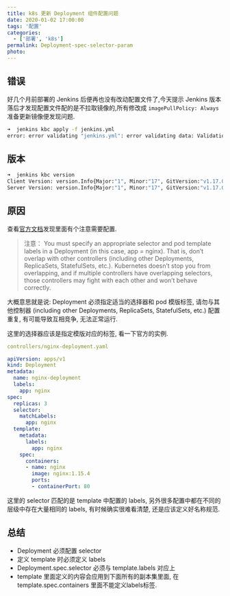 ```yaml
---
title: k8s 更新 Deployment 组件配置问题
date: 2020-01-02 17:00:00
tags: '配置'
categories:
  - ['部署', 'k8s']
permalink: Deployment-spec-selector-param
photo:
---
```


## 错误

好几个月前部署的 Jenkins 后便再也没有改动配置文件了,今天提示 Jenkins 版本落后才发现配置文件配的是不拉取镜像的,所有修改成 `imagePullPolicy: Always` 准备更新镜像便发现问题.

```sh
➜  jenkins kbc apply -f jenkins.yml
error: error validating "jenkins.yml": error validating data: ValidationError(Deployment.spec): missing required field "selector" in io.k8s.api.apps.v1.DeploymentSpec; if you choose to ignore these errors, turn validation off with --validate=false
```

<!-- more -->

## 版本

```sh
➜  jenkins kbc version
Client Version: version.Info{Major:"1", Minor:"17", GitVersion:"v1.17.0", GitCommit:"70132b0f130acc0bed193d9ba59dd186f0e634cf", GitTreeState:"clean", BuildDate:"2019-12-07T21:20:10Z", GoVersion:"go1.13.4", Compiler:"gc", Platform:"linux/amd64"}
Server Version: version.Info{Major:"1", Minor:"17", GitVersion:"v1.17.0", GitCommit:"70132b0f130acc0bed193d9ba59dd186f0e634cf", GitTreeState:"clean", BuildDate:"2019-12-07T21:12:17Z", GoVersion:"go1.13.4", Compiler:"gc", Platform:"linux/amd64"}
```

## 原因

查看[官方文档](https://kubernetes.io/zh/docs/concepts/workloads/controllers/deployment/)发现里面有个注意需要配置.

> 注意： You must specify an appropriate selector and pod template labels in a Deployment (in this case, app = nginx). That is, don’t overlap with other controllers (including other Deployments, ReplicaSets, StatefulSets, etc.). Kubernetes doesn’t stop you from overlapping, and if multiple controllers have overlapping selectors, those controllers may fight with each other and won’t behave correctly.

大概意思就是说: Deployment 必须指定适当的选择器和 pod 模版标签, 请勿与其他控制器 (including other Deployments, ReplicaSets, StatefulSets, etc.) 配置重复, 有可能导致互相竞争, 无法正常运行.

这里的选择器应该是指定模版对应的标签, 看一下官方的实例.

```yml
controllers/nginx-deployment.yaml

apiVersion: apps/v1
kind: Deployment
metadata:
  name: nginx-deployment
  labels:
    app: nginx
spec:
  replicas: 3
  selector:
    matchLabels:
      app: nginx
  template:
    metadata:
      labels:
        app: nginx
    spec:
      containers:
      - name: nginx
        image: nginx:1.15.4
        ports:
        - containerPort: 80
```

这里的 selector 匹配的是 template 中配置的 labels, 另外很多配置中都在不同的层级中存在大量相同的 labels, 有时候确实很难看清楚, 还是应该定义好名称规范.

## 总结

* Deployment 必须配置 selector
* 定义 template 时必须定义 labels
* Deployment.spec.selector 必须与 template.labels 对应上
* template 里面定义的内容会应用到下面所有的副本集里面, 在 template.spec.containers 里面不能定义labels标签.

